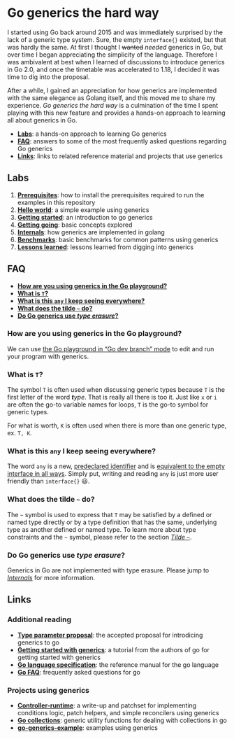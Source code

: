 # Go generics the hard way

I started using Go back around 2015 and was immediately surprised by the lack of a generic type system. Sure, the empty `interface{}` existed, but that was hardly the same. At first I thought I ~~wanted~~ _needed_ generics in Go, but over time I began appreciating the simplicity of the language. Therefore I was ambivalent at best when I learned of discussions to introduce generics in Go 2.0, and once the timetable was accelerated to 1.18, I decided it was time to dig into the proposal.

After a while, I gained an appreciation for how generics are implemented with the same elegance as Golang itself, and this moved me to share my experience. _Go generics the hard way_ is a culmination of the time I spent playing with this new feature and provides a hands-on approach to learning all about generics in Go.

* [**Labs**](#labs): a hands-on approach to learning Go generics
* [**FAQ**](#FAQ): answers to some of the most frequently asked questions regarding Go generics
* [**Links**](#links): links to related reference material and projects that use generics

## Labs

1. [**Prerequisites**](./01-prereqs/): how to install the prerequisites required to run the examples in this repository
2. [**Hello world**](./02-hello-world/): a simple example using generics
3. [**Getting started**](./03-getting-started): an introduction to go generics
4. [**Getting going**](./04-getting-going): basic concepts explored
5. [**Internals**](./05-internals/): how generics are implemented in golang
6. [**Benchmarks**](./06-benchmarks/): basic benchmarks for common patterns using generics
7. [**Lessons learned**](./07-lessons-learned/): lessons learned from digging into generics

## FAQ

* [**How are you using generics in the Go playground?**](#how-are-you-using-generics-in-the-go-playground)
* [**What is `T`?**](#what-is-t)
* [**What is this `any` I keep seeing everywhere?**](#what-is-this-any-i-keep-seeing-everywhere)
* [**What does the tilde `~` do?**](#what-does-the-tilde-do)
* [**Do Go generics use _type erasure_?**](#do-go-generics-use-type-erasure)


### How are you using generics in the Go playground?
We can use [the Go playground in “Go dev branch” mode](https://go.dev/play/?v=gotip) to edit and run your program with generics.

### What is `T`?

The symbol `T` is often used when discussing generic types because `T` is the first letter of the word _**t**ype_. That is really all there is too it. Just like `x` or `i` are often the go-to variable names for loops, `T` is the go-to symbol for generic types.

For what is worth, `K` is often used when there is more than one generic type, ex. `T, K`.


### What is this `any` I keep seeing everywhere?

The word `any` is a new, [predeclared identifier](https://go.dev/ref/spec#Predeclared_identifiers) and is [equivalent to the empty interface in all ways](https://github.com/golang/go/blob/24239120bfbff9ebee8e8c344d9d3a8ce460b686/src/builtin/builtin.go#L94-L95). Simply put, writing and reading `any` is just more user friendly than `interface{}` :smiley:.


### What does the tilde `~` do?

The `~` symbol is used to express that `T` may be satisfied by a defined or named type directly or by a type definition that has the same, underlying type as another defined or named type. To learn more about type constraints and the `~` symbol, please refer to the section [_Tilde `~`_](./03-getting-started/06-tilde.md).


### Do Go generics use _type erasure_?

Generics in Go are not implemented with type erasure. Please jump to [_Internals_](./05-internals/) for more information.


## Links

### Additional reading

* [**Type parameter proposal**](https://go.googlesource.com/proposal/+/refs/heads/master/design/43651-type-parameters.md): the accepted proposal for introdicing generics to go
* [**Getting started with generics**](https://go.dev/doc/tutorial/generics): a tutorial from the authors of go for getting started with generics
* [**Go language specification**](https://go.dev/ref/spec): the reference manual for the go language
* [**Go FAQ**](https://go.dev/doc/faq): frequently asked questions for go

### Projects using generics

* [**Controller-runtime**](https://gist.github.com/akutz/887fa677f2196c341d85595f14c6280b): a write-up and patchset for implementing conditions logic, patch helpers, and simple reconcilers using generics
* [**Go collections**](https://github.com/mikhailswift/go-collections): generic utility functions for dealing with collections in go
* [**go-generics-example**](https://github.com/mattn/go-generics-example): examples using generics

